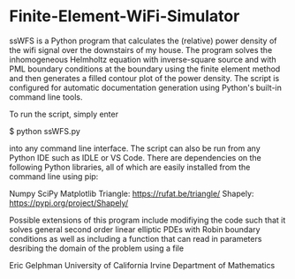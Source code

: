 # Finite-Element-WiFi-Simulator
ssWFS is a Python program that calculates the (relative) power density of the wifi signal over the downstairs of 
my house. The program solves the inhomogeneous Helmholtz equation with inverse-square source and with PML boundary
conditions at the boundary using the finite element method and then generates a filled contour plot of the power density. 
The script is configured for automatic documentation generation using Python's built-in command line tools. 

To run the script, simply enter 

$ python ssWFS.py

into any command line interface. The script can also be run from any Python IDE such as IDLE or VS Code. There are
dependencies on the following Python libraries, all of which are easily installed from the command line using pip:

Numpy
SciPy
Matplotlib
Triangle: https://rufat.be/triangle/
Shapely: https://pypi.org/project/Shapely/

Possible extensions of this program include modifiying the code such that it solves general second order linear 
elliptic PDEs with Robin boundary conditions as well as including a function that can read in parameters 
desribing the domain of the problem using a file

Eric Gelphman
University of California Irvine Department of Mathematics
